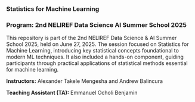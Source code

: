 ### Statistics for Machine Learning

### Program: 2nd NELIREF Data Science AI Summer School 2025

This repository is part of the 2nd NELIREF Data Science & AI Summer School 2025, held on June 27, 2025. The session focused on Statistics for Machine Learning, introducing key statistical concepts foundational to modern ML techniques. It also included a hands-on component, guiding participants through practical applications of statistical methods essential for machine learning.

**Instructors:** Alexander Takele Mengesha and Andrew Balincura

**Teaching Assistant (TA):** Emmanuel Ocholi Benjamin
